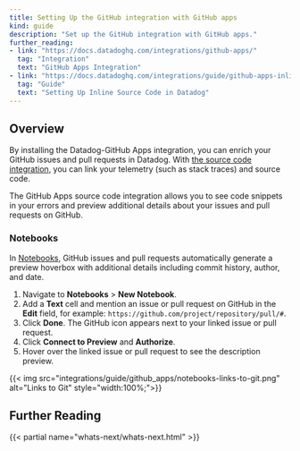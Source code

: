 ```yaml
---
title: Setting Up the GitHub integration with GitHub apps
kind: guide
description: "Set up the GitHub integration with GitHub apps."
further_reading:
- link: "https://docs.datadoghq.com/integrations/github-apps/"
  tag: "Integration"
  text: "GitHub Apps Integration"
- link: "https://docs.datadoghq.com/integrations/guide/github-apps-inline-source-code/"
  tag: "Guide"
  text: "Setting Up Inline Source Code in Datadog"
---
```

## Overview

By installing the Datadog-GitHub Apps integration, you can enrich your GitHub issues and pull requests in Datadog. With [the source code integration][2], you can link your telemetry (such as stack traces) and source code.

The GitHub Apps source code integration allows you to see code snippets in your errors and preview additional details about your issues and pull requests on GitHub.

### Notebooks

In [Notebooks][3], GitHub issues and pull requests automatically generate a preview hoverbox with additional details including commit history, author, and date.

1. Navigate to **Notebooks** > **New Notebook**.
2. Add a **Text** cell and mention an issue or pull request on GitHub in the **Edit** field, for example: `https://github.com/project/repository/pull/#`.
3. Click **Done**. The GitHub icon appears next to your linked issue or pull request.
4. Click **Connect to Preview** and **Authorize**.
5. Hover over the linked issue or pull request to see the description preview.

{{< img src="integrations/guide/github_apps/notebooks-links-to-git.png" alt="Links to Git" style="width:100%;">}}

## Further Reading

{{< partial name="whats-next/whats-next.html" >}}

[1]: https://app.datadoghq.com/profiling/search
[2]: https://docs.datadoghq.com/fill-link-here
[3]: https://app.datadoghq.com/notebook
